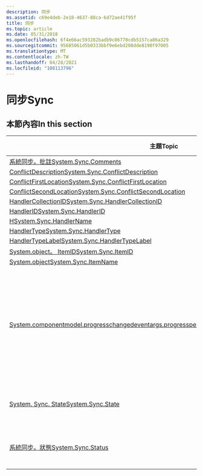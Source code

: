 ```yaml
---
description: 同步
ms.assetid: c69e4deb-2e18-4637-88ca-6d72ae41f95f
title: 同步
ms.topic: article
ms.date: 05/31/2018
ms.openlocfilehash: 6f4e66ac593282badb9c86770cdb5157ca86a329
ms.sourcegitcommit: 95685061d5b0333bbf9e6ebd208dde8190f97005
ms.translationtype: MT
ms.contentlocale: zh-TW
ms.lasthandoff: 04/28/2021
ms.locfileid: "108113796"
---
```

# <a name="sync"></a><span data-ttu-id="9b531-103">同步</span><span class="sxs-lookup"><span data-stu-id="9b531-103">Sync</span></span>

## <a name="in-this-section"></a><span data-ttu-id="9b531-104">本節內容</span><span class="sxs-lookup"><span data-stu-id="9b531-104">In this section</span></span>



| <span data-ttu-id="9b531-105">主題</span><span class="sxs-lookup"><span data-stu-id="9b531-105">Topic</span></span>                                                                                                | <span data-ttu-id="9b531-106">描述</span><span class="sxs-lookup"><span data-stu-id="9b531-106">Description</span></span>                                                                             |
|------------------------------------------------------------------------------------------------------|-----------------------------------------------------------------------------------------|
| [<span data-ttu-id="9b531-107">系統同步。批註</span><span class="sxs-lookup"><span data-stu-id="9b531-107">System.Sync.Comments</span></span>](./props-system-sync-comments.md)<br/>                             |                                                                                         |
| [<span data-ttu-id="9b531-108">ConflictDescription</span><span class="sxs-lookup"><span data-stu-id="9b531-108">System.Sync.ConflictDescription</span></span>](./props-system-sync-conflictdescription.md)<br/>       |                                                                                         |
| [<span data-ttu-id="9b531-109">ConflictFirstLocation</span><span class="sxs-lookup"><span data-stu-id="9b531-109">System.Sync.ConflictFirstLocation</span></span>](./props-system-sync-conflictfirstlocation.md)<br/>   |                                                                                         |
| [<span data-ttu-id="9b531-110">ConflictSecondLocation</span><span class="sxs-lookup"><span data-stu-id="9b531-110">System.Sync.ConflictSecondLocation</span></span>](./props-system-sync-conflictsecondlocation.md)<br/> |                                                                                         |
| [<span data-ttu-id="9b531-111">HandlerCollectionID</span><span class="sxs-lookup"><span data-stu-id="9b531-111">System.Sync.HandlerCollectionID</span></span>](./props-system-sync-handlercollectionid.md)<br/>       |                                                                                         |
| [<span data-ttu-id="9b531-112">HandlerID</span><span class="sxs-lookup"><span data-stu-id="9b531-112">System.Sync.HandlerID</span></span>](./props-system-sync-handlerid.md)<br/>                           |                                                                                         |
| [<span data-ttu-id="9b531-113">H</span><span class="sxs-lookup"><span data-stu-id="9b531-113">System.Sync.HandlerName</span></span>](./props-system-sync-handlername.md)<br/>                       |                                                                                         |
| [<span data-ttu-id="9b531-114">HandlerType</span><span class="sxs-lookup"><span data-stu-id="9b531-114">System.Sync.HandlerType</span></span>](./props-system-sync-handlertype.md)<br/>                       |                                                                                         |
| [<span data-ttu-id="9b531-115">HandlerTypeLabel</span><span class="sxs-lookup"><span data-stu-id="9b531-115">System.Sync.HandlerTypeLabel</span></span>](./props-system-sync-handlertypelabel.md)<br/>             |                                                                                         |
| [<span data-ttu-id="9b531-116">System.object。 ItemID</span><span class="sxs-lookup"><span data-stu-id="9b531-116">System.Sync.ItemID</span></span>](./props-system-sync-itemid.md)<br/>                                 |                                                                                         |
| [<span data-ttu-id="9b531-117">System.object</span><span class="sxs-lookup"><span data-stu-id="9b531-117">System.Sync.ItemName</span></span>](./props-system-sync-itemname.md)<br/>                             |                                                                                         |
| [<span data-ttu-id="9b531-118">System.componentmodel.progresschangedeventargs.progresspercentage</span><span class="sxs-lookup"><span data-stu-id="9b531-118">System.Sync.ProgressPercentage</span></span>](./props-system-sync-progresspercentage.md)<br/>         | <span data-ttu-id="9b531-119">介於0與100之間的整數值，表示已完成的百分比。</span><span class="sxs-lookup"><span data-stu-id="9b531-119">An integer value between 0 and 100 that represents the percentage completed.</span></span><br/> |
| [<span data-ttu-id="9b531-120">System. Sync. State</span><span class="sxs-lookup"><span data-stu-id="9b531-120">System.Sync.State</span></span>](./props-system-sync-state.md)<br/>                                   | <span data-ttu-id="9b531-121">系統同步處理的狀態。</span><span class="sxs-lookup"><span data-stu-id="9b531-121">State of the system synch.</span></span><br/>                                                   |
| [<span data-ttu-id="9b531-122">系統同步。狀態</span><span class="sxs-lookup"><span data-stu-id="9b531-122">System.Sync.Status</span></span>](./props-system-sync-status.md)<br/>                                 | <span data-ttu-id="9b531-123">系統同步處理的狀態。</span><span class="sxs-lookup"><span data-stu-id="9b531-123">Status of the system synch.</span></span><br/>                                                  |



 

 

 
